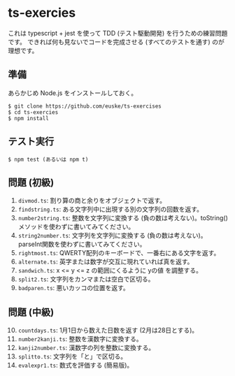 # ts-exercies

これは typescript + jest を使って TDD (テスト駆動開発) を行うための練習問題です。
できれば何も見ないでコードを完成させる (すべてのテストを通す) のが理想です。

## 準備

あらかじめ Node.js をインストールしておく。

    $ git clone https://github.com/euske/ts-exercises
    $ cd ts-exercies
    $ npm install

## テスト実行

    $ npm test (あるいは npm t)

## 問題 (初級)

 1. `divmod.ts`: 割り算の商と余りをオブジェクトで返す。
 2. `findstring.ts`: ある文字列中に出現する別の文字列の回数を返す。 
 3. `number2string.ts`: 整数を文字列に変換する (負の数は考えない)。toString()メソッドを使わずに書いてみてください。
 4. `string2number.ts`: 文字列を文字列に変換する (負の数は考えない)。parseInt関数を使わずに書いてみてください。
 5. `rightmost.ts`: QWERTY配列のキーボードで、一番右にある文字を返す。
 6. `alternate.ts`: 英字または数字が交互に現れていれば真を返す。
 7. `sandwich.ts`: x <= y <= z の範囲にくるように yの値 を調整する。
 8. `split2.ts`: 文字列をカンマまたは空白で区切る。
 9. `badparen.ts`: 悪いカッコの位置を返す。

## 問題 (中級)

 10. `countdays.ts`: 1月1日から数えた日数を返す (2月は28日とする)。
 11. `number2kanji.ts`: 整数を漢数字に変換する。
 12. `kanji2number.ts`: 漢数字の列を整数に変換する。
 13. `splitto.ts`: 文字列を「と」で区切る。
 14. `evalexpr1.ts`: 数式を評価する (簡易版)。
